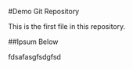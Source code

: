 #Demo Git Repository

This is the first file in this repository.


##Ipsum Below



fdsafasgfsdgfsd

